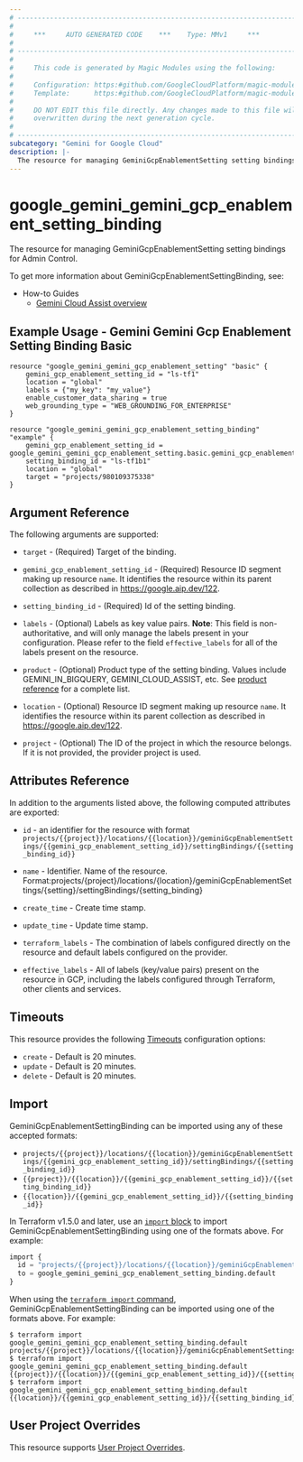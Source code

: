 ```yaml
---
# ----------------------------------------------------------------------------
#
#     ***     AUTO GENERATED CODE    ***    Type: MMv1     ***
#
# ----------------------------------------------------------------------------
#
#     This code is generated by Magic Modules using the following:
#
#     Configuration: https:#github.com/GoogleCloudPlatform/magic-modules/tree/main/mmv1/products/gemini/GeminiGcpEnablementSettingBinding.yaml
#     Template:      https:#github.com/GoogleCloudPlatform/magic-modules/tree/main/mmv1/templates/terraform/resource.html.markdown.tmpl
#
#     DO NOT EDIT this file directly. Any changes made to this file will be
#     overwritten during the next generation cycle.
#
# ----------------------------------------------------------------------------
subcategory: "Gemini for Google Cloud"
description: |-
  The resource for managing GeminiGcpEnablementSetting setting bindings for Admin Control.
---
```


# google_gemini_gemini_gcp_enablement_setting_binding

The resource for managing GeminiGcpEnablementSetting setting bindings for Admin Control.


To get more information about GeminiGcpEnablementSettingBinding, see:
* How-to Guides
    * [Gemini Cloud Assist overview](https://cloud.google.com/gemini/docs/cloud-assist/overview)

## Example Usage - Gemini Gemini Gcp Enablement Setting Binding Basic


```hcl
resource "google_gemini_gemini_gcp_enablement_setting" "basic" {
    gemini_gcp_enablement_setting_id = "ls-tf1"
    location = "global"
    labels = {"my_key": "my_value"}
    enable_customer_data_sharing = true
    web_grounding_type = "WEB_GROUNDING_FOR_ENTERPRISE"
}

resource "google_gemini_gemini_gcp_enablement_setting_binding" "example" {
    gemini_gcp_enablement_setting_id = google_gemini_gemini_gcp_enablement_setting.basic.gemini_gcp_enablement_setting_id
    setting_binding_id = "ls-tf1b1"
    location = "global"
    target = "projects/980109375338"
}
```

## Argument Reference

The following arguments are supported:


* `target` -
  (Required)
  Target of the binding.

* `gemini_gcp_enablement_setting_id` -
  (Required)
  Resource ID segment making up resource `name`. It identifies the resource within its parent collection as described in https://google.aip.dev/122.

* `setting_binding_id` -
  (Required)
  Id of the setting binding.


* `labels` -
  (Optional)
  Labels as key value pairs.
  **Note**: This field is non-authoritative, and will only manage the labels present in your configuration.
  Please refer to the field `effective_labels` for all of the labels present on the resource.

* `product` -
  (Optional)
  Product type of the setting binding. Values include GEMINI_IN_BIGQUERY, GEMINI_CLOUD_ASSIST, etc. See [product reference](https://cloud.google.com/gemini/docs/api/reference/rest/v1/projects.locations.dataSharingWithGoogleSettings.settingBindings) for a complete list.

* `location` -
  (Optional)
  Resource ID segment making up resource `name`. It identifies the resource within its parent collection as described in https://google.aip.dev/122.

* `project` - (Optional) The ID of the project in which the resource belongs.
    If it is not provided, the provider project is used.



## Attributes Reference

In addition to the arguments listed above, the following computed attributes are exported:

* `id` - an identifier for the resource with format `projects/{{project}}/locations/{{location}}/geminiGcpEnablementSettings/{{gemini_gcp_enablement_setting_id}}/settingBindings/{{setting_binding_id}}`

* `name` -
  Identifier. Name of the resource.
  Format:projects/{project}/locations/{location}/geminiGcpEnablementSettings/{setting}/settingBindings/{setting_binding}

* `create_time` -
  Create time stamp.

* `update_time` -
  Update time stamp.

* `terraform_labels` -
  The combination of labels configured directly on the resource
   and default labels configured on the provider.

* `effective_labels` -
  All of labels (key/value pairs) present on the resource in GCP, including the labels configured through Terraform, other clients and services.


## Timeouts

This resource provides the following
[Timeouts](https://developer.hashicorp.com/terraform/plugin/sdkv2/resources/retries-and-customizable-timeouts) configuration options:

- `create` - Default is 20 minutes.
- `update` - Default is 20 minutes.
- `delete` - Default is 20 minutes.

## Import


GeminiGcpEnablementSettingBinding can be imported using any of these accepted formats:

* `projects/{{project}}/locations/{{location}}/geminiGcpEnablementSettings/{{gemini_gcp_enablement_setting_id}}/settingBindings/{{setting_binding_id}}`
* `{{project}}/{{location}}/{{gemini_gcp_enablement_setting_id}}/{{setting_binding_id}}`
* `{{location}}/{{gemini_gcp_enablement_setting_id}}/{{setting_binding_id}}`


In Terraform v1.5.0 and later, use an [`import` block](https://developer.hashicorp.com/terraform/language/import) to import GeminiGcpEnablementSettingBinding using one of the formats above. For example:

```tf
import {
  id = "projects/{{project}}/locations/{{location}}/geminiGcpEnablementSettings/{{gemini_gcp_enablement_setting_id}}/settingBindings/{{setting_binding_id}}"
  to = google_gemini_gemini_gcp_enablement_setting_binding.default
}
```

When using the [`terraform import` command](https://developer.hashicorp.com/terraform/cli/commands/import), GeminiGcpEnablementSettingBinding can be imported using one of the formats above. For example:

```
$ terraform import google_gemini_gemini_gcp_enablement_setting_binding.default projects/{{project}}/locations/{{location}}/geminiGcpEnablementSettings/{{gemini_gcp_enablement_setting_id}}/settingBindings/{{setting_binding_id}}
$ terraform import google_gemini_gemini_gcp_enablement_setting_binding.default {{project}}/{{location}}/{{gemini_gcp_enablement_setting_id}}/{{setting_binding_id}}
$ terraform import google_gemini_gemini_gcp_enablement_setting_binding.default {{location}}/{{gemini_gcp_enablement_setting_id}}/{{setting_binding_id}}
```

## User Project Overrides

This resource supports [User Project Overrides](https://registry.terraform.io/providers/hashicorp/google/latest/docs/guides/provider_reference#user_project_override).
